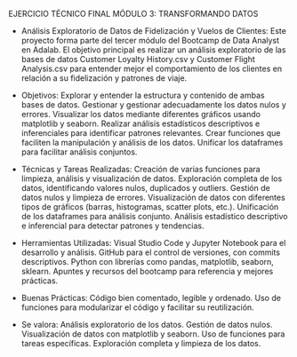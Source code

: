 EJERCICIO TÉCNICO FINAL MÓDULO 3: TRANSFORMANDO DATOS

- Análisis Exploratorio de Datos de Fidelización y Vuelos de Clientes:
  Este proyecto forma parte del tercer módulo del Bootcamp de Data Analyst en Adalab. El objetivo principal es realizar un análisis exploratorio de las bases de datos
  Customer Loyalty History.csv y Customer Flight Analysis.csv para entender mejor el comportamiento de los clientes en relación a su fidelización y patrones de viaje.

- Objetivos:
  Explorar y entender la estructura y contenido de ambas bases de datos.
  Gestionar y gestionar adecuadamente los datos nulos y errores.
  Visualizar los datos mediante diferentes gráficos usando matplotlib y seaborn.
  Realizar análisis estadísticos descriptivos e inferenciales para identificar patrones relevantes.
  Crear funciones que faciliten la manipulación y análisis de los datos.
  Unificar los dataframes para facilitar análisis conjuntos.
  
- Técnicas y Tareas Realizadas:
  Creación de varias funciones para limpieza, análisis y visualización de datos.
  Exploración completa de los datos, identificando valores nulos, duplicados y outliers.
  Gestión de datos nulos y limpieza de errores.
  Visualización de datos con diferentes tipos de gráficos (barras, histogramas, scatter plots, etc.).
  Unificación de los dataframes para análisis conjunto.
  Análisis estadístico descriptivo e inferencial para detectar patrones y tendencias.
  
- Herramientas Utilizadas:
  Visual Studio Code y Jupyter Notebook para el desarrollo y análisis.
  GitHub para el control de versiones, con commits descriptivos.
  Python con librerías como pandas, matplotlib, seaborn, sklearn.
  Apuntes y recursos del bootcamp para referencia y mejores prácticas.

- Buenas Prácticas:
  Código bien comentado, legible y ordenado.
  Uso de funciones para modularizar el código y facilitar su reutilización.

- Se valora:
  Análisis exploratorio de los datos.
  Gestión de datos nulos.
  Visualización de datos con matplotlib y seaborn.
  Uso de funciones para tareas específicas.
  Exploración completa y limpieza de los datos.
